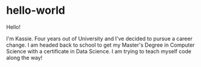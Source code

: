 # hello-world

Hello!

I'm Kassie. Four years out of University and I've decided to pursue a career change. I am headed back to school to get my Master's Degree in Computer Science with a certificate in Data Science. I am trying to teach myself code along the way!
